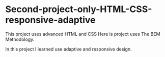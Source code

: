 # Second-project-only-HTML-CSS-responsive-adaptive

This project uses advanced HTML and CSS
Here is project uses The BEM Methodology.

In this project I learned use adaptive and responsive design.

